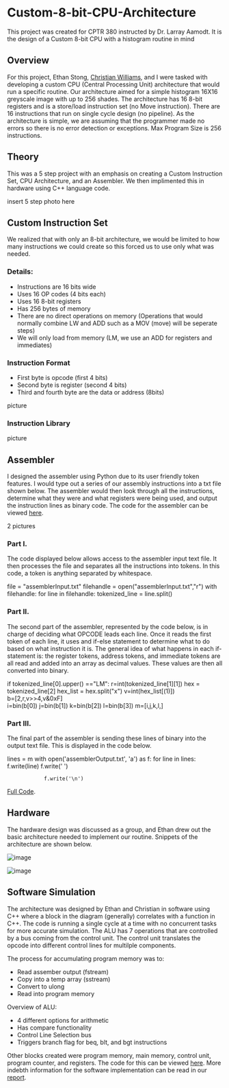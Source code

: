 # Custom-8-bit-CPU-Architecture

This project was created for CPTR 380 instructed by Dr. Larray Aamodt. It is the design of a Custom 8-bit CPU with a histogram routine in mind

## Overview

For this project, Ethan Stong, [Christian Williams](https://github.com/cwill713), and I were tasked with developing a custom CPU (Central Processing Unit) architecture that would run a specific routine. Our architecture aimed for a simple histogram 16X16 greyscale image with up to 256 shades. The architecture has 16 8-bit registers and is a store/load instruction set (no Move instruction). There are 16 instructions that run on single cycle design (no pipeline). As the architecture is simple, we are assuming that the programmer made no errors so there is no error detection or exceptions. Max Program Size is 256 instructions.

## Theory

This was a 5 step project with an emphasis on creating a Custom Instruction Set, CPU Architecture, and an Assembler. We then implimented this in hardware using C++ language code.

insert 5 step photo here

## Custom Instruction Set

We realized that with only an 8-bit architecture, we would be limited to how many instructions we could create so this forced us to use only what was needed.

### Details:

- Instructions are 16 bits wide
- Uses 16 OP codes (4 bits each)
- Uses 16 8-bit registers
- Has 256 bytes of memory
- There are no direct operations on memory (Operations that would normally combine LW and ADD such as a MOV (move) will be seperate steps)
- We will only load from memory (LM, we use an ADD for registers and immediates)

### Instruction Format

-	First byte is opcode (first 4 bits)
-	Second byte is register (second 4 bits)
-	Third and fourth byte are the data or address (8bits)

picture

### Instruction Library

picture

## Assembler

I designed the assembler using Python due to its user friendly token features. I would type out a series of our assembly instructions into a txt file shown below. The assembler would then look through all the instructions, determine what they were and what registers were being used, and output the instruction lines as binary code. The code for the assembler can be viewed [here](https://github.com/JoshuaMularczyk/Custom-8-bit-CPU-Architecture/blob/main/Program%20Files/Python%20Assember%20Code.txt).

2 pictures

### Part I.

The code displayed below allows access to the assembler input text file. It then processes the file and separates all the instructions into tokens. In this code, a token is anything separated by whitespace.

file = "assemblerInput.txt"
filehandle = open("assemblerInput.txt","r")
with filehandle:
    for line in filehandle:
        tokenized_line = line.split()
        
### Part II.

The second part of the assembler, represented by the code below, is in charge of deciding what OPCODE leads each line. Once it reads the first token of each line, it uses and if-else statement to determine what to do based on what instruction it is. The general idea of what happens in each if-statement is: the register tokens, address tokens, and immediate tokens are all read and added into an array as decimal values. These values are then all converted into binary.

if tokenized_line[0].upper() =="LM":
            r=int(tokenized_line[1][1])
            hex = tokenized_line[2]
            hex_list = hex.split("x")
            v=int(hex_list[(1)])                            
            b=[2,r,v>>4,v&0xF]                            
            i=bin(b[0])
            j=bin(b[1])
            k=bin(b[2])
            l=bin(b[3])
            m=[i,j,k,l,]
            
### Part III.

The final part of the assembler is sending these lines of binary into the output text file. This is displayed in the code below.

lines = m
            with open('assemblerOutput.txt', 'a') as f:
                for line in lines:
                    f.write(line)
                    f.write(' ')


                f.write('\n')

[Full Code](https://github.com/JoshuaMularczyk/Custom-8-bit-CPU-Architecture/blob/main/Program%20Files/Python%20Assember%20Code.txt).

## Hardware

The hardware design was discussed as a group, and Ethan drew out the basic architecture needed to implement our routine. Snippets of the architecture are shown below.

![image](https://user-images.githubusercontent.com/103919092/177879477-3c5770e1-4f99-4d63-a4b3-b097bcd87400.png)

![image](https://user-images.githubusercontent.com/103919092/177879560-7a524697-0a8d-4a78-8518-8b58a3798ba8.png)

## Software Simulation

The architecture was designed by Ethan and Christian in software using C++ where a block in the diagram (generally) correlates with a function in C++. The code is running a single cycle at a time with no concurrent tasks for more accurate simulation. The ALU has 7 operations that are controlled by a bus coming from the control unit. The control unit translates the opcode into different control lines for multilple components.

The process for accumulating program memory was to:
- Read assember output (fstream)
- Copy into a temp array (sstream)
- Convert to ulong
- Read into program memory

Overview of ALU:
- 4 different options for arithmetic
- Has compare functionality
- Control Line Selection bus
- Triggers branch flag for beq, blt, and bgt instructions

Other blocks created were program memory, main memory, control unit, program counter, and registers. The code for this can be viewed [here](). More indebth information for the software implementation can be read in our [report](https://github.com/JoshuaMularczyk/Custom-8-bit-CPU-Architecture/blob/main/Documentation/Custom%20CPU%20Report.docx).
